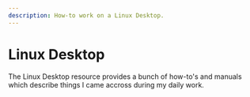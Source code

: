 ```yaml
---
description: How-to work on a Linux Desktop.
---
```


# Linux Desktop

The Linux Desktop resource provides a bunch of how-to's and manuals which describe things I came accross during my daily work.